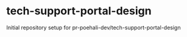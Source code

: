 # tech-support-portal-design

Initial repository setup for pr-poehali-dev/tech-support-portal-design